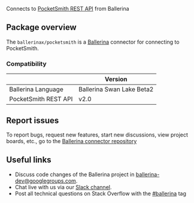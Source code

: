 Connects to [PocketSmith REST API](https://developers.pocketsmith.com/reference) from Ballerina

## Package overview

The `ballerinax/pocketsmith` is a [Ballerina](https://ballerina.io/) connector for connecting to PocketSmith.

### Compatibility
|                      | Version                    |
|----------------------|----------------------------|
| Ballerina Language   | Ballerina Swan Lake Beta2  |
| PocketSmith REST API | v2.0                       |

## Report issues
To report bugs, request new features, start new discussions, view project boards, etc., go to the [Ballerina connector repository](https://github.com/ballerina-platform/ballerinax-openapi-connectors)

## Useful links
- Discuss code changes of the Ballerina project in [ballerina-dev@googlegroups.com](mailto:ballerina-dev@googlegroups.com).
- Chat live with us via our [Slack channel](https://ballerina.io/community/slack/).
- Post all technical questions on Stack Overflow with the [#ballerina](https://stackoverflow.com/questions/tagged/ballerina) tag

